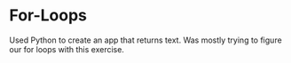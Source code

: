 # For-Loops
Used Python to create an app that returns text.  Was mostly trying to figure our for loops with this exercise.
